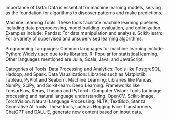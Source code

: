 Importance of Data: Data is essential for machine learning models, serving as the foundation for algorithms to discover patterns and make predictions.

Machine Learning Tools: These tools facilitate machine learning pipelines, including data preprocessing, model building, evaluation, and optimization. Examples include:
    Pandas: For data manipulation and analysis.
    Scikit-learn: For a variety of supervised and unsupervised learning algorithms.

Programming Languages: Common languages for machine learning include:
    Python: Widely used due to its libraries.
    R: Popular for statistical learning.
    Other languages mentioned are Julia, Scala, Java, and JavaScript.

Categories of Tools:
    Data Processing and Analytics: Tools like PostgreSQL, Hadoop, and Spark.
    Data Visualization: Libraries such as Matplotlib, Tableau, PyPlot and Seaborn.
    Machine Learning: Libraries like Pandas, NumPy, SciPy, and Scikit-learn.
    Deep Learning: Frameworks like TensorFlow, Keras, Theano and PyTorch.
    Computer Vision: Tools for image processing and natural language understanding. OpenCV, Scikit-Image, TorchVision.
    Natural Language Processing: NLTK, TextBlob, Stanza
    Generative AI Tools: These tools, such as Hugging Face Transformers, ChatGPT and DALL-E, generate new content based on input data.
